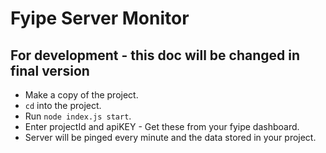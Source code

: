 # Fyipe Server Monitor

## For development - this doc will be changed in final version
 - Make a copy of the project.
 - `cd` into the project.
 - Run `node index.js start`.
 - Enter projectId and apiKEY - Get these from your fyipe dashboard.
 - Server will be pinged every minute and the data stored in your project.